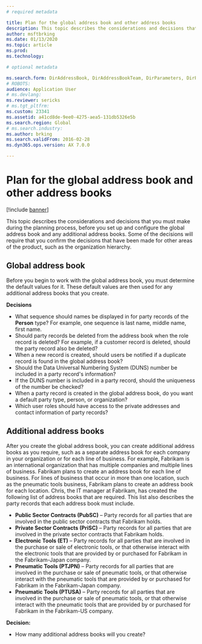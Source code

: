 ```yaml
---
# required metadata

title: Plan for the global address book and other address books
description: This topic describes the considerations and decisions that you must make during the planning process.
author: msftbrking 
ms.date: 01/13/2020
ms.topic: article
ms.prod: 
ms.technology: 

# optional metadata

ms.search.form: DirAddressBook, DirAddressBookTeam, DirParameters, DirPartyTable
# ROBOTS: 
audience: Application User
# ms.devlang: 
ms.reviewer: sericks
# ms.tgt_pltfrm: 
ms.custom: 23341
ms.assetid: a41cd8de-9ee0-4275-aea5-131db5326e5b
ms.search.region: Global
# ms.search.industry: 
ms.author: brking
ms.search.validFrom: 2016-02-28
ms.dyn365.ops.version: AX 7.0.0

---
```


# Plan for the global address book and other address books

[!include [banner](../includes/banner.md)]

This topic describes the considerations and decisions that you must make during the planning process, before you set up and configure the global address book and any additional address books. Some of the decisions will require that you confirm the decisions that have been made for other areas of the product, such as the organization hierarchy.

## Global address book

Before you begin to work with the global address book, you must determine the default values for it. These default values are then used for any additional address books that you create.

**Decisions**

- What sequence should names be displayed in for party records of the **Person** type? For example, one sequence is last name, middle name, first name.
- Should party records be deleted from the address book when the role record is deleted? For example, if a customer record is deleted, should the party record also be deleted?
- When a new record is created, should users be notified if a duplicate record is found in the global address book?
- Should the Data Universal Numbering System (DUNS) number be included in a party record's information?
- If the DUNS number is included in a party record, should the uniqueness of the number be checked?
- When a party record is created in the global address book, do you want a default party type, person, or organization?
- Which user roles should have access to the private addresses and contact information of party records?

## Additional address books

After you create the global address book, you can create additional address books as you require, such as a separate address book for each company in your organization or for each line of business. For example, Fabrikam is an international organization that has multiple companies and multiple lines of business. Fabrikam plans to create an address book for each line of business. For lines of business that occur in more than one location, such as the pneumatic tools business, Fabrikam plans to create an address book for each location. Chris, the IT manager at Fabrikam, has created the following list of address books that are required. This list also describes the party records that each address book must include.

- **Public Sector Contracts (PubSC)** – Party records for all parties that are involved in the public sector contracts that Fabrikam holds.
- **Private Sector Contracts (PriSC)** – Party records for all parties that are involved in the private sector contracts that Fabrikam holds.
- **Electronic Tools (ET)** – Party records for all parties that are involved in the purchase or sale of electronic tools, or that otherwise interact with the electronic tools that are provided by or purchased for Fabrikam in the Fabrikam-Japan company.
- **Pneumatic Tools (PTJPN)** – Party records for all parties that are involved in the purchase or sale of pneumatic tools, or that otherwise interact with the pneumatic tools that are provided by or purchased for Fabrikam in the Fabrikam-Japan company.
- **Pneumatic Tools (PTUSA)** – Party records for all parties that are involved in the purchase or sale of pneumatic tools, or that otherwise interact with the pneumatic tools that are provided by or purchased for Fabrikam in the Fabrikam-US company.

**Decision:**

- How many additional address books will you create?

<!---
title: Planen für das globale Adressbuch und andere Adressbücher
description: Dieses Thema beschreibt die Überlegungen und die Entscheidungen, die Sie während des Planungsprozesses vornehmen müssen, bevor Sie das globale Adressbuch und alle zusätzlichen Adressbücher einrichten und konfigurieren.
author: msftbrking
manager: AnnBe
ms.date: 01/13/2020
ms.topic: article
ms.prod: ''
ms.service: dynamics-ax-applications
ms.technology: ''
ms.search.form: DirAddressBook, DirAddressBookTeam, DirParameters, DirPartyTable
audience: Application User
ms.reviewer: sericks
ms.custom: 23341
ms.assetid: a41cd8de-9ee0-4275-aea5-131db5326e5b
ms.search.region: Global
ms.author: brking
ms.search.validFrom: 2016-02-28
ms.dyn365.ops.version: AX 7.0.0
ms.openlocfilehash: 7d83d6536d85100ef6a91e909be5a8e57e423371
ms.sourcegitcommit: f5e31c34640add6d40308ac1365cc0ee60e60e24
ms.translationtype: HT
ms.contentlocale: 
ms.lasthandoff: 12/08/2020
ms.locfileid: "4693929"
---
# <a name="plan-for-the-global-address-book-and-other-address-books"></a>Planen für das globale Adressbuch und andere Adressbücher

[!include [banner](../includes/banner.md)]

Dieses Thema beschreibt die Überlegungen und die Entscheidungen, die Sie während des Planungsprozesses vornehmen müssen, bevor Sie das globale Adressbuch und alle zusätzlichen Adressbücher einrichten und konfigurieren. Einige der Entscheidungen erfordern, dass Sie die Entscheidungen bestätigen, die für andere Bereiche des Produkts getroffen wurden, wie die Organisationshierarchie.

## <a name="global-address-book"></a>Globales Adressbuch

Bevor Sie beginnen mit dem globalen Adressbuch zu arbeiten, müssen Sie die dafür notwendigen Standardwerte bestimmen. Diese Standardwerte werden dann für weitere Adressbücher verwendet, die Sie erstellen.

**Entscheidungen**

- In welcher Reihenfolge sollen die Namen der Parteidatensätze vom Typ **Person** angezeigt werden? So kann beispielsweise eine Reihenfolge Nachname, zweiter Vorname, Vorname sein.
- Müssen Parteidatensätze aus dem Adressbuch gelöscht werden, wenn die Rolle Datensatz gelöscht wird? Sollte der Parteidatensatz auch gelöscht werden, wenn beispielsweise ein Debitorendatensatz gelöscht wird?
- Sollten Benutzer benachrichtigt werden, sobald ein doppelter Datensatz im globalen Adressbuch gefunden wird, wenn ein neuer Datensatz erstellt wird?
- Sollte die Data Universal Numbering System (DUNS)-Nummer in den Informationen eines Parteidatensatzes angezeigt werden?
- Wenn die DUNS-Nummer in einem Parteidatensatz enthalten ist, sollte die Eindeutigkeit der Nummer überprüft werden?
- Möchten Sie einen standardmäßigen Parteityp, -person oder -Organisation einrichten, wenn ein Parteidatensatz im globalen Adressbuch erstellt wird?
- Welche Benutzerrollen sollen Zugriff auf private Adress- und Kontaktinformationen der Parteidatensätze haben?

## <a name="additional-address-books"></a>Zusätzliche Adressbücher

Nachdem Sie das globale Adressbuch erstellt haben, können Sie, wenn nötig, zusätzliche Adressbücher, wie z. B. ein separates Adressbuch für jedes Unternehmen in der Organisation oder für jede einzelne Sparte, erstellen. Fabrikam beispielsweise ist eine internationale Organisation mit mehreren Unternehmen und Sparten. Fabrikam plant die Erstellung eines Adressbuchs für jede Sparte. Für Sparten mit mehreren Standorten wie der für pneumatische Werkzeuge, erstellt Fabrikam ein Adressbuch für jeden Standort. Heiko, der IT-Manager bei Fabrikam, hat die folgende Liste von Adressbüchern erstellt, die erforderlich sind. Diese Liste beschreibt auch die Parteidatensätze, die jedes Adressbuch enthalten muss.

- **Verträge Öffentlicher Sektor (PubSC)** – Parteidatensätze für alle Parteien, die an Verträgen im öffentlichen Sektor von Fabrikam beteiligt sind.
- **Verträge Privatkundenbereich (PriSC)** – Parteidatensätze für alle Parteien, die an Verträgen im Privatkundenbereich von Fabrikam beteiligt sind.
- **Elektronische Werkzeuge (ET)** – Parteidatensätze für alle Parteien, die am Einkauf oder Verkauf von elektronischen Werkzeugen beteiligt sind oder anderweitig mit den durch Fabrikam bereitgestellten oder für Fabrikam im Unternehmen Fabrikam-Japan eingekauften elektronischen Werkzeugen interagieren.
- **Pneumatische Werkzeuge (PTJPN)** – Parteidatensätze für alle Parteien, die am Einkauf oder Verkauf von pneumatischen Werkzeugen beteiligt sind oder anderweitig mit den durch Fabrikam bereitgestellten oder für Fabrikam im Unternehmen Fabrikam-Japan eingekauften pneumatischen Werkzeugen interagieren.
- **Pneumatische Werkzeuge (PTUSA)** – Parteidatensätze für alle Parteien, die am Einkauf oder Verkauf von pneumatischen Werkzeugen beteiligt sind oder anderweitig mit den durch Fabrikam bereitgestellten oder für Fabrikam im Unternehmen Fabrikam-USA eingekauften pneumatischen Werkzeugen interagieren.

**Entscheidung:**

- Wie viele zusätzliche Adressbücher wollen Sie erstellen?
-->